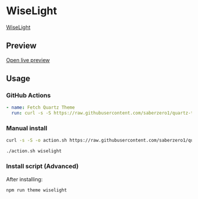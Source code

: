 # WiseLight

[WiseLight](#)

## Preview

[Open live preview](https://quartz-themes.github.io/wiselight/)

## Usage

### GitHub Actions

```yaml
- name: Fetch Quartz Theme
  run: curl -s -S https://raw.githubusercontent.com/saberzero1/quartz-themes/master/action.sh | bash -s -- wiselight
```

### Manual install

```bash
curl -s -S -o action.sh https://raw.githubusercontent.com/saberzero1/quartz-themes/master/action.sh

./action.sh wiselight
```

### Install script (Advanced)

After installing:

```bash
npm run theme wiselight
```
